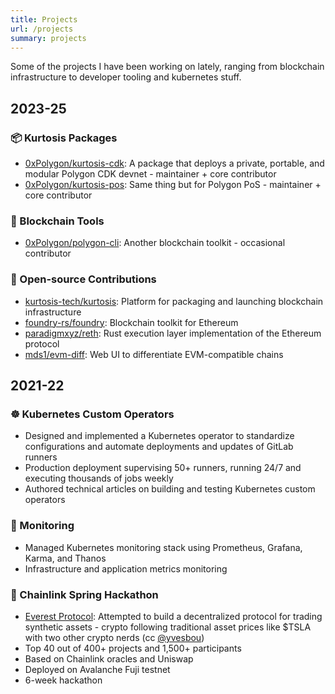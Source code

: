 ```yaml
---
title: Projects
url: /projects
summary: projects
---
```


Some of the projects I have been working on lately, ranging from blockchain infrastructure to developer tooling and kubernetes stuff.

## 2023-25

### 📦 Kurtosis Packages

- [0xPolygon/kurtosis-cdk](https://github.com/0xPolygon/kurtosis-cdk/): A package that deploys a private, portable, and modular Polygon CDK devnet - maintainer + core contributor
- [0xPolygon/kurtosis-pos](https://github.com/0xPolygon/kurtosis-pos): Same thing but for Polygon PoS - maintainer + core contributor

### 🔧 Blockchain Tools

- [0xPolygon/polygon-cli](https://github.com/0xPolygon/polygon-cli/): Another blockchain toolkit - occasional contributor

### 💖 Open-source Contributions

- [kurtosis-tech/kurtosis](https://github.com/kurtosis-tech/kurtosis): Platform for packaging and launching blockchain infrastructure
- [foundry-rs/foundry](https://github.com/foundry-rs/foundry): Blockchain toolkit for Ethereum
- [paradigmxyz/reth](https://github.com/paradigmxyz/reth): Rust execution layer implementation of the Ethereum protocol
- [mds1/evm-diff](https://github.com/mds1/evm-diff): Web UI to differentiate EVM-compatible chains

## 2021-22

### ☸️ Kubernetes Custom Operators

- Designed and implemented a Kubernetes operator to standardize configurations and automate deployments and updates of GitLab runners
- Production deployment supervising 50+ runners, running 24/7 and executing thousands of jobs weekly
- Authored technical articles on building and testing Kubernetes custom operators

### 👀 Monitoring

- Managed Kubernetes monitoring stack using Prometheus, Grafana, Karma, and Thanos
- Infrastructure and application metrics monitoring

### 🌸 Chainlink Spring Hackathon

- [Everest Protocol](https://devpost.com/software/everest-ab708o): Attempted to build a decentralized protocol for trading synthetic assets - crypto following traditional asset prices like $TSLA with two other crypto nerds (cc [@yvesbou](https://x.com/boutellier_yves))
- Top 40 out of 400+ projects and 1,500+ participants
- Based on Chainlink oracles and Uniswap
- Deployed on Avalanche Fuji testnet
- 6-week hackathon
